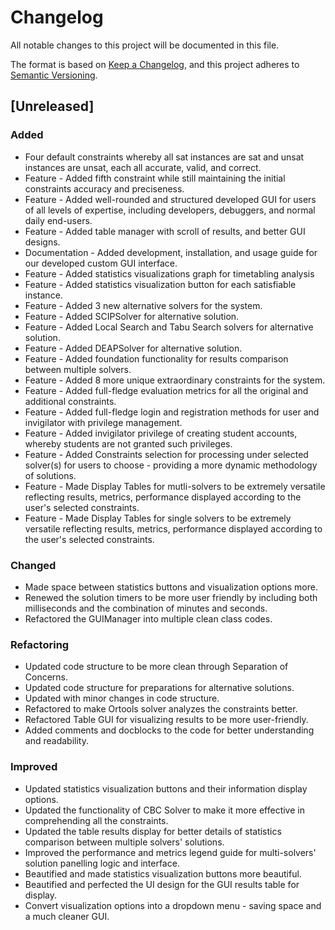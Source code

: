 # Changelog

All notable changes to this project will be documented in this file.

The format is based on [Keep a Changelog](https://keepachangelog.com/en/1.0.0/),
and this project adheres to [Semantic Versioning](https://semver.org/spec/v2.0.0.html).

## [Unreleased]

### Added
- Four default constraints whereby all sat instances are sat and unsat instances are unsat, each all accurate, valid, and correct.
- Feature - Added fifth constraint while still maintaining the initial constraints accuracy and preciseness.
- Feature - Added well-rounded and structured developed GUI for users of all levels of expertise, including developers, debuggers, and normal daily end-users.
- Feature - Added table manager with scroll of results, and better GUI designs.
- Documentation - Added development, installation, and usage guide for our developed custom GUI interface.
- Feature - Added statistics visualizations graph for timetabling analysis
- Feature - Added statistics visualization button for each satisfiable instance.
- Feature - Added 3 new alternative solvers for the system.
- Feature - Added SCIPSolver for alternative solution.
- Feature - Added Local Search and Tabu Search solvers for alternative solution.
- Feature - Added DEAPSolver for alternative solution.
- Feature - Added foundation functionality for results comparison between multiple solvers.
- Feature - Added 8 more unique extraordinary constraints for the system.
- Feature - Added full-fledge evaluation metrics for all the original and additional constraints.
- Feature - Added full-fledge login and registration methods for user and invigilator with privilege management.
- Feature - Added invigilator privilege of creating student accounts, whereby students are not granted such privileges.
- Feature - Added Constraints selection for processing under selected solver(s) for users to choose - providing a more dynamic methodology of solutions.
- Feature - Made Display Tables for mutli-solvers to be extremely versatile reflecting results, metrics, performance displayed according to the user's selected constraints.
- Feature - Made Display Tables for single solvers to be extremely versatile reflecting results, metrics, performance displayed according to the user's selected constraints.

### Changed
- Made space between statistics buttons and visualization options more.
- Renewed the solution timers to be more user friendly by including both milliseconds and the combination of minutes and seconds.
- Refactored the GUIManager into multiple clean class codes.

### Refactoring
- Updated code structure to be more clean through Separation of Concerns.
- Updated code structure for preparations for alternative solutions.
- Updated with minor changes in code structure.
- Refactored to make Ortools solver analyzes the constraints better.
- Refactored Table GUI for visualizing results to be more user-friendly.
- Added comments and docblocks to the code for better understanding and readability.

### Improved
- Updated statistics visualization buttons and their information display options.
- Updated the functionality of CBC Solver to make it more effective in comprehending all the constraints.
- Updated the table results display for better details of statistics comparison between multiple solvers' solutions.
- Improved the performance and metrics legend guide for multi-solvers' solution panelling logic and interface.
- Beautified and made statistics visualization buttons more beautiful.
- Beautified and perfected the UI design for the GUI results table for display.
- Convert visualization options into a dropdown menu - saving space and a much cleaner GUI.
